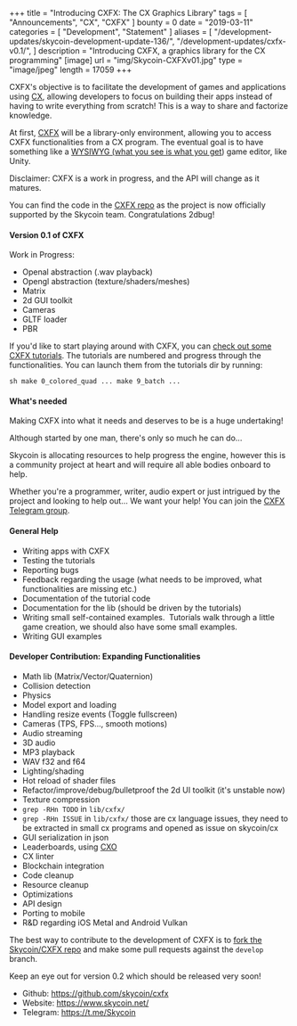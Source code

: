 +++
title = "Introducing CXFX: The CX Graphics Library"
tags = [ "Announcements", "CX", "CXFX" ]
bounty = 0
date = "2019-03-11"
categories = [ "Development", "Statement" ]
aliases = [
	"/development-updates/skycoin-development-update-136/",
	"/development-updates/cxfx-v0.1/",
]
description = "Introducing CXFX, a graphics library for the CX programming"
[image]
    url = "img/Skycoin-CXFXv01.jpg"
    type = "image/jpeg"
    length = 17059
+++

CXFX's objective is to facilitate the development of games and applications using [CX](https://github.com/skycoin/cx),
allowing developers to focus on building their apps instead of having to write everything from scratch! This is a way to share and factorize knowledge.

At first, [CXFX](https://github.com/skycoin/cxfx) will be a library-only environment,
allowing you to access CXFX functionalities from a CX program.
The eventual goal is to have something like a [WYSIWYG (what you see is what you get](https://en.wikipedia.org/wiki/WYSIWYG)) game editor, like Unity.

Disclaimer: CXFX is a work in progress, and the API will change as it matures.

You can find the code in the [CXFX repo](https://github.com/skycoin/cxfx) as the project is now officially supported by the Skycoin team. Congratulations 2dbug!

#### Version 0.1 of CXFX

Work in Progress:

- Openal abstraction (.wav playback)
- Opengl abstraction (texture/shaders/meshes)
- Matrix
- 2d GUI toolkit
- Cameras
- GLTF loader
- PBR

If you'd like to start playing around with CXFX, you can [check out some CXFX tutorials](https://github.com/skycoin/cxfx#tutorials-).
The tutorials are numbered and progress through the functionalities. You can launch them from the tutorials dir by running:

`sh
make 0_colored_quad ... make 9_batch ...
`

#### What's needed

Making CXFX into what it needs and deserves to be is a huge undertaking!

Although started by one man, there's only so much he can do...

Skycoin is allocating resources to help progress the engine, however this is a community project at heart and will require all able bodies onboard to help.

Whether you're a programmer, writer, audio expert or just intrigued by the project and looking to help out... We want your help! You can join the [CXFX Telegram group](https://t.me/Skycxfx).

#### General Help

- Writing apps with CXFX
- Testing the tutorials
- Reporting bugs
- Feedback regarding the usage (what needs to be improved, what functionalities are missing etc.)
- Documentation of the tutorial code
- Documentation for the lib (should be driven by the tutorials)
- Writing small self-contained examples.  Tutorials walk through a little game creation, we should also have some small examples.
- Writing GUI examples

#### Developer Contribution: Expanding Functionalities

- Math lib (Matrix/Vector/Quaternion)
- Collision detection
- Physics
- Model export and loading
- Handling resize events (Toggle fullscreen)
- Cameras (TPS, FPS..., smooth motions)
- Audio streaming
- 3D audio
- MP3 playback
- WAV f32 and f64
- Lighting/shading
- Hot reload of shader files
- Refactor/improve/debug/bulletproof the 2d UI toolkit (it's unstable now)
- Texture compression
- `grep -RHn TODO` in `lib/cxfx/`
- `grep -RHn ISSUE` in `lib/cxfx/` those are cx language issues, they need to be extracted in small cx programs and opened as issue on skycoin/cx
- GUI serialization in json
- Leaderboards, using [CXO](https://github.com/skycoin/cxo)
- CX linter
- Blockchain integration
- Code cleanup
- Resource cleanup
- Optimizations
- API design
- Porting to mobile
- R&D regarding iOS Metal and Android Vulkan

The best way to contribute to the development of CXFX is to [fork the Skycoin/CXFX repo](https://github.com/skycoin/cxfx) and make some pull requests against the `develop` branch.

Keep an eye out for version 0.2 which should be released very soon!

* Github: <https://github.com/skycoin/cxfx>
* Website: <https://www.skycoin.net/>
* Telegram: <https://t.me/Skycoin>
